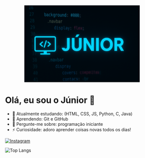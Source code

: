 <p align="center">
  <img src="https://github.com/M4rky07/M4rky07/blob/main/banner 23 de ago. de 2025, 14_08_39.png" width="75%" alt="Banner">
</p>

# Olá, eu sou o Júnior 👋
- 🔭 Atualmente estudando: (HTML, CSS, JS, Python, C, Java)
- 🌱 Aprendendo: Git e GitHub
- 💬 Pergunte-me sobre: programação iniciante
- ⚡ Curiosidade: adoro aprender coisas novas todos os dias!

[![Instagram](https://img.shields.io/badge/Instagram-%23E4405F.svg?style=for-the-badge&logo=Instagram&logoColor=white)](https://www.instagram.com/juniorgomes17_/)

![Top Langs](https://github-readme-stats.vercel.app/api/top-langs/?username=M4rky07&layout=compact&theme=radical)
